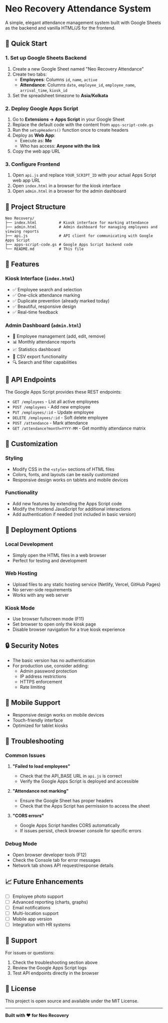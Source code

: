 # Neo Recovery Attendance System

A simple, elegant attendance management system built with Google Sheets as the backend and vanilla HTML/JS for the frontend.

## 🚀 Quick Start

### 1. Set up Google Sheets Backend

1. Create a new Google Sheet named "Neo Recovery Attendance"
2. Create two tabs:
   - **Employees**: Columns `id`, `name`, `active`
   - **Attendance**: Columns `date`, `employee_id`, `employee_name`, `arrival_time`, `kiosk_id`
3. Set the spreadsheet timezone to **Asia/Kolkata**

### 2. Deploy Google Apps Script

1. Go to **Extensions → Apps Script** in your Google Sheet
2. Replace the default code with the content from `apps-script-code.gs`
3. Run the `setupHeaders()` function once to create headers
4. Deploy as **Web App**:
   - Execute as: **Me**
   - Who has access: **Anyone with the link**
5. Copy the web app URL

### 3. Configure Frontend

1. Open `api.js` and replace `YOUR_SCRIPT_ID` with your actual Apps Script web app URL
2. Open `index.html` in a browser for the kiosk interface
3. Open `admin.html` in a browser for the admin dashboard

## 📁 Project Structure

```
Neo Recovery/
├── index.html          # Kiosk interface for marking attendance
├── admin.html          # Admin dashboard for managing employees and viewing reports
├── api.js              # API client for communicating with Google Apps Script
├── apps-script-code.gs # Google Apps Script backend code
└── README.md           # This file
```

## 🎯 Features

### Kiosk Interface (`index.html`)
- ✅ Employee search and selection
- ✅ One-click attendance marking
- ✅ Duplicate prevention (already marked today)
- ✅ Beautiful, responsive design
- ✅ Real-time feedback

### Admin Dashboard (`admin.html`)
- 👥 Employee management (add, edit, remove)
- 📊 Monthly attendance reports
- 📈 Statistics dashboard
- 📄 CSV export functionality
- 🔍 Search and filter capabilities

## 🔧 API Endpoints

The Google Apps Script provides these REST endpoints:

- `GET /employees` - List all active employees
- `POST /employees` - Add new employee
- `PUT /employees/:id` - Update employee
- `DELETE /employees/:id` - Soft delete employee
- `POST /attendance` - Mark attendance
- `GET /attendance?month=YYYY-MM` - Get monthly attendance matrix

## 🎨 Customization

### Styling
- Modify CSS in the `<style>` sections of HTML files
- Colors, fonts, and layouts can be easily customized
- Responsive design works on tablets and mobile devices

### Functionality
- Add new features by extending the Apps Script code
- Modify the frontend JavaScript for additional interactions
- Add authentication if needed (not included in basic version)

## 🚀 Deployment Options

### Local Development
- Simply open the HTML files in a web browser
- Perfect for testing and development

### Web Hosting
- Upload files to any static hosting service (Netlify, Vercel, GitHub Pages)
- No server-side requirements
- Works with any web server

### Kiosk Mode
- Use browser fullscreen mode (F11)
- Set browser to open only the kiosk page
- Disable browser navigation for a true kiosk experience

## 🔒 Security Notes

- The basic version has no authentication
- For production use, consider adding:
  - Admin password protection
  - IP address restrictions
  - HTTPS enforcement
  - Rate limiting

## 📱 Mobile Support

- Responsive design works on mobile devices
- Touch-friendly interface
- Optimized for tablet kiosks

## 🐛 Troubleshooting

### Common Issues

1. **"Failed to load employees"**
   - Check that the API_BASE URL in `api.js` is correct
   - Verify the Google Apps Script is deployed and accessible

2. **"Attendance not marking"**
   - Ensure the Google Sheet has proper headers
   - Check that the Apps Script has permission to access the sheet

3. **"CORS errors"**
   - Google Apps Script handles CORS automatically
   - If issues persist, check browser console for specific errors

### Debug Mode
- Open browser developer tools (F12)
- Check the Console tab for error messages
- Network tab shows API request/response details

## 📈 Future Enhancements

- [ ] Employee photo support
- [ ] Advanced reporting (charts, graphs)
- [ ] Email notifications
- [ ] Multi-location support
- [ ] Mobile app version
- [ ] Integration with HR systems

## 🤝 Support

For issues or questions:
1. Check the troubleshooting section above
2. Review the Google Apps Script logs
3. Test API endpoints directly in the browser

## 📄 License

This project is open source and available under the MIT License.

---

**Built with ❤️ for Neo Recovery**
